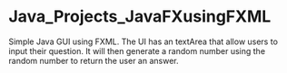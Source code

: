 # Java_Projects_JavaFXusingFXML
Simple Java GUI using FXML. The UI has an textArea that allow users to input their question. 
It will then generate a random number using the random number to return the user an answer.
